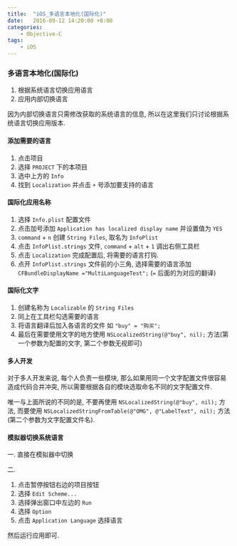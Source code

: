 ```yaml
---
title:  "iOS_多语言本地化(国际化)"
date:   2016-09-12 14:20:00 +8:00
categories: 
    - Objective-C
tags: 
    - iOS
---
```

### 多语言本地化(国际化)

1. 根据系统语言切换应用语言
2. 应用内部切换语言

因为内部切换语言只需修改获取的系统语言的信息, 所以在这里我们只讨论根据系统语言切换应用版本.

#### 添加需要的语言

1. 点击项目 
2. 选择 `PROJECT` 下的本项目
3. 选中上方的 `Info`
4. 找到 `Localization` 并点击 `+` 号添加要支持的语言

#### 国际化应用名称

1. 选择 `Info.plist` 配置文件
2. 点击加号添加 `Application has localized display name` 并设置值为 `YES`
3. `command` + `n` 创建 `String Files`, 取名为 `InfoPlist`
4. 点击 `InfoPlist.strings` 文件, `command` + `alt` + `1` 调出右侧工具栏
5. 点击 `Localization` 完成配置后, 将需要的语言打钩.
6. 点开 `InfoPlist.strings` 文件前的小三角, 选择需要的语言添加 `CFBundleDisplayName ="MultiLanguageTest";` (`=` 后面的为对应的翻译)

#### 国际化文字

1. 创建名称为 `Localizable` 的 `String Files`
2. 同上在工具栏勾选需要的语言
3. 将语言翻译后加入各语言的文件 如 `"buy" = "购买";`
4. 最后在需要使用文字的地方使用 `NSLocalizedString(@"buy", nil);` 方法(第一个参数为配置的文字, 第二个参数无视即可)

#### 多人开发

对于多人开发来说, 每个人负责一些模块, 那么如果用同一个文字配置文件很容易造成代码合并冲突, 所以需要根据各自的模块选取命名不同的文字配置文件.

唯一与上面所说的不同的是, 不要再使用 `NSLocalizedString(@"buy", nil);` 方法, 而要使用 `NSLocalizedStringFromTable(@"OMG", @"LabelText", nil);` 方法(第二个参数为文字配置文件名).

#### 模拟器切换系统语言

一.  直接在模拟器中切换

二.

1. 点击暂停按钮右边的项目按钮
2. 选择 `Edit Scheme...`
3. 选择弹出窗口中左边的 `Run`
4. 选择 `Option`
5. 点击 `Application Language` 选择语言

然后运行应用即可.
